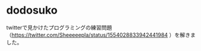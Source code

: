 # dodosuko
twitterで見かけたプログラミングの練習問題（https://twitter.com/Sheeeeepla/status/1554028833942441984 ）を解きました。
